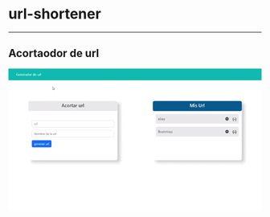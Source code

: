 # url-shortener
<!--
### <a href="https://urlshortx185.fly.dev/">url shortener</a>
-->
<hr/>

## <a hreft="https://darlinruben13.pythonanywhere.com/">Acortaodor de url</a>

<img src="/gif.gif" alt="gif">
